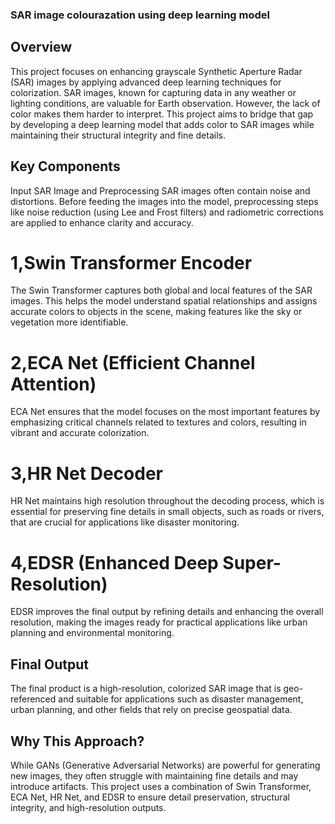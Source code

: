 ### SAR image colourazation using deep learning model

## Overview
This project focuses on enhancing grayscale Synthetic Aperture Radar (SAR) images by applying advanced deep learning techniques for colorization. SAR images, known for capturing data in any weather or lighting conditions, are valuable for Earth observation. However, the lack of color makes them harder to interpret. This project aims to bridge that gap by developing a deep learning model that adds color to SAR images while maintaining their structural integrity and fine details.

## Key Components
Input SAR Image and Preprocessing
SAR images often contain noise and distortions. Before feeding the images into the model, preprocessing steps like noise reduction (using Lee and Frost filters) and radiometric corrections are applied to enhance clarity and accuracy.

# 1,Swin Transformer Encoder
The Swin Transformer captures both global and local features of the SAR images. This helps the model understand spatial relationships and assigns accurate colors to objects in the scene, making features like the sky or vegetation more identifiable.

# 2,ECA Net (Efficient Channel Attention)
ECA Net ensures that the model focuses on the most important features by emphasizing critical channels related to textures and colors, resulting in vibrant and accurate colorization.

# 3,HR Net Decoder
HR Net maintains high resolution throughout the decoding process, which is essential for preserving fine details in small objects, such as roads or rivers, that are crucial for applications like disaster monitoring.

# 4,EDSR (Enhanced Deep Super-Resolution)
EDSR improves the final output by refining details and enhancing the overall resolution, making the images ready for practical applications like urban planning and environmental monitoring.

## Final Output
The final product is a high-resolution, colorized SAR image that is geo-referenced and suitable for applications such as disaster management, urban planning, and other fields that rely on precise geospatial data.

## Why This Approach?
While GANs (Generative Adversarial Networks) are powerful for generating new images, they often struggle with maintaining fine details and may introduce artifacts. This project uses a combination of Swin Transformer, ECA Net, HR Net, and EDSR to ensure detail preservation, structural integrity, and high-resolution outputs.

